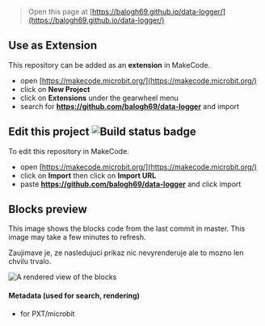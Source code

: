
> Open this page at [https://balogh69.github.io/data-logger/](https://balogh69.github.io/data-logger/)

## Use as Extension

This repository can be added as an **extension** in MakeCode.

* open [https://makecode.microbit.org/](https://makecode.microbit.org/)
* click on **New Project**
* click on **Extensions** under the gearwheel menu
* search for **https://github.com/balogh69/data-logger** and import

## Edit this project ![Build status badge](https://github.com/balogh69/data-logger/workflows/MakeCode/badge.svg)

To edit this repository in MakeCode.

* open [https://makecode.microbit.org/](https://makecode.microbit.org/)
* click on **Import** then click on **Import URL**
* paste **https://github.com/balogh69/data-logger** and click import

## Blocks preview

This image shows the blocks code from the last commit in master.
This image may take a few minutes to refresh.

Zaujimave je, ze nasledujuci prikaz nic nevyrenderuje ale to mozno len chvilu trvalo.

![A rendered view of the blocks](https://github.com/balogh69/data-logger/raw/master/.github/makecode/blocks.png)

#### Metadata (used for search, rendering)

* for PXT/microbit
<script src="https://makecode.com/gh-pages-embed.js"></script><script>makeCodeRender("{{ site.makecode.home_url }}", "{{ site.github.owner_name }}/{{ site.github.repository_name }}");</script>
